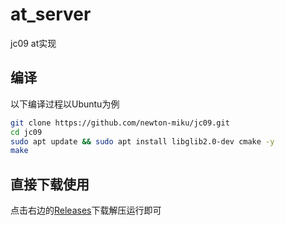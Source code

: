 # at_server

jc09 at实现

## 编译

以下编译过程以Ubuntu为例

```bash
git clone https://github.com/newton-miku/jc09.git
cd jc09
sudo apt update && sudo apt install libglib2.0-dev cmake -y
make
```

## 直接下载使用

点击右边的[Releases](https://github.com/newton-miku/jc09/releases/latest)下载解压运行即可